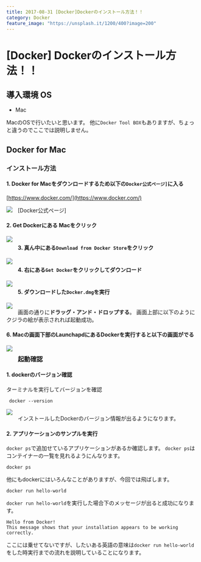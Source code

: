 ```yaml
---
title: 2017-08-31 [Docker]Dockerのインストール方法！！
category: Docker
feature_image: "https://unsplash.it/1200/400?image=200"
---
```


# [Docker] Dockerのインストール方法！！

## 導入環境 OS
- Mac

MacのOSで行いたいと思います。
他に`Docker Tool BOX`もありますが、ちょっと違うのでここでは説明しません。

## Docker for Mac

### インストール方法
#### 1. Docker for Macをダウンロードするため以下の`Docker公式ページ]`に入る
[https://www.docker.com/](https://www.docker.com/)

<div class="separator" style="clear: both; text-align: center;"><a href="https://1.bp.blogspot.com/-l0LUtKmjn0o/WZ0URUdPMyI/AAAAAAAAA28/RRH6puchKVMTfYcm0A4ovFXQ2xQfBgU_wCLcBGAs/s1600/dockerImage.png" imageanchor="1" style="clear: left; float: left; margin-bottom: 1em; margin-right: 1em;"><img border="0" src="https://1.bp.blogspot.com/-l0LUtKmjn0o/WZ0URUdPMyI/AAAAAAAAA28/RRH6puchKVMTfYcm0A4ovFXQ2xQfBgU_wCLcBGAs/s1600/dockerImage.png" data-original-width="1440" data-original-height="802" /></a></div> 
[Docker公式ページ]


#### 2. Get Dockerにある Macをクリック
<div class="separator" style="clear: both; text-align: center;"><a href="https://3.bp.blogspot.com/-ZEyXgf9vtag/WZ0URfKC2XI/AAAAAAAAA3A/pfZpoZsJOfYgk2Bys1RicptSpaWeV_uFQCLcBGAs/s1600/selectMac.png" imageanchor="1" style="clear: left; float: left; margin-bottom: 1em; margin-right: 1em;"><img border="0" src="https://3.bp.blogspot.com/-ZEyXgf9vtag/WZ0URfKC2XI/AAAAAAAAA3A/pfZpoZsJOfYgk2Bys1RicptSpaWeV_uFQCLcBGAs/s1600/selectMac.png" data-original-width="1440" data-original-height="801" /></a></div>


#### 3. 真ん中にある`Download from Docker Store`をクリック
<div class="separator" style="clear: both; text-align: center;"><a href="https://3.bp.blogspot.com/-zhRNUcMrsAs/WZ0ZYD_DjUI/AAAAAAAAA3Y/raF-pUA6Ig0APl2g08MG3dI5CzoCFzgNQCLcBGAs/s1600/dockermac.png" imageanchor="1" style="clear: left; float: left; margin-bottom: 1em; margin-right: 1em;"><img border="0" src="https://3.bp.blogspot.com/-zhRNUcMrsAs/WZ0ZYD_DjUI/AAAAAAAAA3Y/raF-pUA6Ig0APl2g08MG3dI5CzoCFzgNQCLcBGAs/s1600/dockermac.png" data-original-width="1440" data-original-height="800" /></a></div>


#### 4. 右にある`Get Docker`をクリックしてダウンロード
<div class="separator" style="clear: both; text-align: center;"><a href="https://2.bp.blogspot.com/-sbhL2dVmENM/WZ0oHwbWJ0I/AAAAAAAAA3s/Lb2IYHynapwoNZip7UImAalbNBDLVVkMwCLcBGAs/s1600/dockerDown.png" imageanchor="1" style="clear: left; float: left; margin-bottom: 1em; margin-right: 1em;"><img border="0" src="https://2.bp.blogspot.com/-sbhL2dVmENM/WZ0oHwbWJ0I/AAAAAAAAA3s/Lb2IYHynapwoNZip7UImAalbNBDLVVkMwCLcBGAs/s1600/dockerDown.png" data-original-width="1440" data-original-height="758" /></a></div>


#### 5. ダウンロードした`Docker.dmg`を実行
<div class="separator" style="clear: both; text-align: center;"><a href="https://2.bp.blogspot.com/-GCJ_cmn-nRU/WZ0thGNWcKI/AAAAAAAAA4A/RV5F0T-1MC0Qkehj_xspUKrm2e_NEwTPACLcBGAs/s1600/installDocker.png" imageanchor="1" style="clear: left; float: left; margin-bottom: 1em; margin-right: 1em;"><img border="0" src="https://2.bp.blogspot.com/-GCJ_cmn-nRU/WZ0thGNWcKI/AAAAAAAAA4A/RV5F0T-1MC0Qkehj_xspUKrm2e_NEwTPACLcBGAs/s1600/installDocker.png" data-original-width="720" data-original-height="339" /></a></div>

画面の通りに**ドラッグ・アンド・ドロップする**。
画面上部に以下のようにクジラの絵が表示されれば起動成功。

#### 6. Macの画面下部のLaunchapdにあるDockerを実行すると以下の画面がでる
<div class="separator" style="clear: both; text-align: center;"><a href="https://3.bp.blogspot.com/-LSeRWUvLntM/WZ01M-Ws9II/AAAAAAAAA4U/wHMzxDFJHLMJWWReJyf2FO5kEP8Hwlh6wCLcBGAs/s1600/dockerStarting.png" imageanchor="1" style="clear: left; float: left; margin-bottom: 1em; margin-right: 1em;"><img border="0" src="https://3.bp.blogspot.com/-LSeRWUvLntM/WZ01M-Ws9II/AAAAAAAAA4U/wHMzxDFJHLMJWWReJyf2FO5kEP8Hwlh6wCLcBGAs/s1600/dockerStarting.png" data-original-width="349" data-original-height="792" /></a></div>

### 起動確認
#### 1. dockerのバージョン確認
ターミナルを実行してバージョンを確認

	 docker --version

<div class="separator" style="clear: both; text-align: center;"><a href="https://1.bp.blogspot.com/-n3wb9NygKfg/WZ0-R1woVXI/AAAAAAAAA48/CBf_yzuKKOEfRXSIt7l_lwCAF2F8XVh5ACLcBGAs/s1600/dockerTeminal.png" imageanchor="1" style="clear: left; float: left; margin-bottom: 1em; margin-right: 1em;"><img border="0" src="https://1.bp.blogspot.com/-n3wb9NygKfg/WZ0-R1woVXI/AAAAAAAAA48/CBf_yzuKKOEfRXSIt7l_lwCAF2F8XVh5ACLcBGAs/s1600/dockerTeminal.png" data-original-width="568" data-original-height="124" /></a></div>

インストールしたDockerのバージョン情報が出るようになります。

#### 2. アプリケーションのサンプルを実行
`docker ps`で追加せているアプリケーションがあるか確認します。
`docker ps`はコンテイナーの一覧を見れるようにんなります。

	docker ps

他にもdockerにはいろんなことがありますが、今回では飛ばします。
	
	docker run hello-world
	
`docker run hello-world`を実行した場合下のメッセージが出ると成功になります。

	Hello from Docker!
	This message shows that your installation appears to be working correctly.
ここには乗せてないですが、したいある英語の意味は`docker run hello-world`をした時実行までの流れを説明していることになります。
